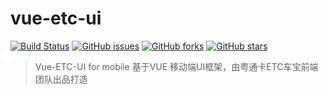 # vue-etc-ui 

[![Build Status](https://travis-ci.org/dyq086/vue-etc-ui.svg?branch=master)](https://travis-ci.org/dyq086/vue-etc-ui)
[![GitHub issues](https://img.shields.io/github/issues/dyq086/vue-etc-ui.svg)](https://github.com/dyq086/vue-etc-ui/issues)
[![GitHub forks](https://img.shields.io/github/forks/dyq086/vue-etc-ui.svg)](https://github.com/dyq086/vue-etc-ui/network)
[![GitHub stars](https://img.shields.io/github/stars/dyq086/vue-etc-ui.svg)](https://github.com/dyq086/vue-etc-ui/stargazers)

> Vue-ETC-UI for mobile 基于VUE 移动端UI框架，由粤通卡ETC车宝前端团队出品打造

